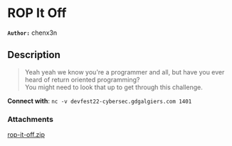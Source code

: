 # ROP It Off

**`Author:`** chenx3n

## Description

> Yeah yeah we know you're a programmer and all, but have you ever heard of return oriented programming?  
> You might need to look that up to get through this challenge.  

**Connect with**: `nc -v devfest22-cybersec.gdgalgiers.com 1401`

### Attachments

[rop-it-off.zip](./rop-it-off.zip)
